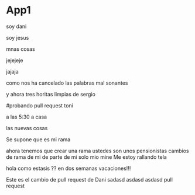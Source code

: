 # App1

soy dani

soy jesus

mnas cosas


jejejeje

jajaja


como nos ha cancelado las palabras mal sonantes 

y ahora tres horitas limpias de sergio

#probando pull request toni


a las 5:30 a casa


las nuevas cosas

Se supone que es mi rama

ahora tenemos que crear una rama
ustedes son unos pensionistas
cambios
de 
rama
de
mi
de
parte
de
mi
solo
mio
mine
Me estoy rallando tela


hola como estasis ?? en dos semanas vacaciones!!!

Este es el cambio de pull request de Dani
sadasd
asdasd
asdasd
pull
request




